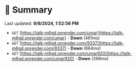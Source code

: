 # 📖 Summary
Last updated: **9/8/2024, 1:52:56 PM**

- `GET` [https://talk-m6gd.onrender.com/umar](https://talk-m6gd.onrender.com/umar) - **Down** (461ms)
- `GET` [https://talk-m6gd.onrender.com/9337](https://talk-m6gd.onrender.com/9337) - **Down** (664ms)
- `GET` [https://talk-m6gd.onrender.com/umar920](https://talk-m6gd.onrender.com/umar920) - **Down** (268ms)
